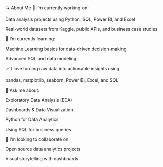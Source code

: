 🔍 About Me
🔭 I’m currently working on:

Data analysis projects using Python, SQL, Power BI, and Excel

Real-world datasets from Kaggle, public APIs, and business case studies

🌱 I’m currently learning:

Machine Learning basics for data-driven decision-making

Advanced SQL and data modeling

📈 I love turning raw data into actionable insights using:

pandas, matplotlib, seaborn, Power BI, Excel, and SQL

💬 Ask me about:

Exploratory Data Analysis (EDA)

Dashboards & Data Visualization

Python for Data Analytics

Using SQL for business queries

👯 I’m looking to collaborate on:

Open source data analytics projects

Visual storytelling with dashboards
